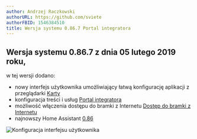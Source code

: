 ```yaml
---
author: Andrzej Raczkowski
authorURL: https://github.com/sviete
authorFBID: 1546384510
title: Wersja systemu 0.86.7 Portal integratora 
---
```


## Wersja systemu 0.86.7 z dnia 05 lutego 2019 roku,

w tej wersji dodano:
- nowy interfejs użytkownika umożliwiający łatwą konfigurację aplikacji z przeglądarki [Karty](/docs/en/ais_app_cards.html)
- konfiguracja treści i usług [Portal integratora](/docs/en/ais_dom_cloud_index.html)
- możliwość włączenia dostępu do bramki z Internetu [Dostęp do bramki z Internetu](/docs/en/ais_bramka_remote_www_index.html)
- najnowszy Home Assistant <a href="https://www.home-assistant.io/blog/2019/01/23/release-86/" target="_blank">0.86</a>


![Konfiguracja interfejsu użytkownika](/img/en/frontend/frontend-card-edit.png)
